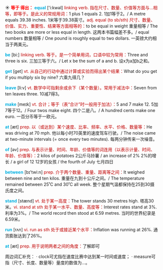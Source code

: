☀ <font color="red">**等于 得出：**</font>
<font color="sky blue">**equal**</font> ['i:kwəl] 
<font color="#c00000">linking verb. 指在尺寸、数量、价值等方面与…相等，即等于。是此义的常规用词：</font>1 plus 1 equals 2. 1加1等于2。/ A metre equals 39.38 inches. 1米等于39.38英寸。<font color="#c00000">adj. equal (to sb/sth) 尺寸、数量、价值、实力、重要性、结果等方面相等的：</font>to be equal in weight 重量相等 / The two books are more or less equal in length. 这两本书篇幅差不多。/ equal numbers 数量相等 / One pound is roughly equal to two dollars. 一英镑大约相当于两美元。

<font color="sky blue">**be**</font> [bi:] 
<font color="#c00000">linking verb. 等于。是一个简单用词，口语中较为常用：</font>Three and three is six. 三加三等于六。/ Let x be the sum of a and b. 设x为a加b之和。

<font color="sky blue">**get**</font> [ɡet] 
<font color="#c00000">vt. 从自己的行动中通过计算或实验而得出某个结果：</font>What do you get if you multiply six by nine? 六乘九得几？

<font color="sky blue">**leave**</font> [li:v] 
<font color="#c00000">vt. 数学中可指剩余或余下（某个数量）。常用于减法中：</font>Seven from ten leaves three. 10减7得3。

<font color="sky blue">**make**</font> [meɪk] 
<font color="#c00000">vt. 合计；等于（表“合计”时一般用于加法）：</font>5 and 7 make 12. 5加7等于12。/ Four twos make eight. 四个二是八。/ A hundred cents make one euro. 一百分币等于一欧元。

<font color="sky blue">**at**</font> [æt] 
<font color="#c00000">prep. 以（或达到）某个速度、比率、频率、水平、价格、数量等：</font>He was driving at 70 mph. 他以每小时70英里的速度驾车行驶。/ The noise came at two-minute intervals (= once every two minutes). 每两分钟传来一次噪音。

<font color="sky blue">**of**</font> [əv] 
<font color="#c00000">prep. 与表示计量、时间、年龄、价值等的词连用（以表示计量、时间、年龄、价值等）：</font>2 kilos of potatoes 2公斤马铃薯 / an increase of 2% 2%的增长 / a girl of 12 12岁的女孩 / the fourth of July 七月四日

<font color="sky blue">**between**</font> [bɪ'twi:n] 
<font color="#c00000">prep. 介于两个数量、重量、距离等之间：</font>It weighed between nine and ten kilos. 重量在九到十公斤之间。/ The temperature remained between 25˚C and 30˚C all week. 整个星期气温都保持在25到30摄氏度之间。

<font color="sky blue">**stand**</font> [stænd] 
<font color="#c00000">vt. 处于某一高度：</font>The tower stands 30 metres high. 塔高30米。<font color="#c00000">vi. stand at sth 处于某一水平、数量、高度等：</font>Interest rates stand at 3%. 利率为3%。/ The world record then stood at 6.59 metres. 当时的世界纪录是6.59米。

<font color="sky blue">**run**</font> [rʌn] 
<font color="#c00000">vi. run as sth 处于或接近某个水平：</font>Inflation was running at 26%. 通货膨胀达到了26%。

<font color="sky blue">**at**</font> [æt] 
<font color="#c00000">prep. 用于说明两者之间的角度：</font>了解即可

周边词汇补充：
· clock可尤指在速度比赛中达到某一时间或速度；
· measure可指（尺寸、长度、数量等）量度的数值为…。
